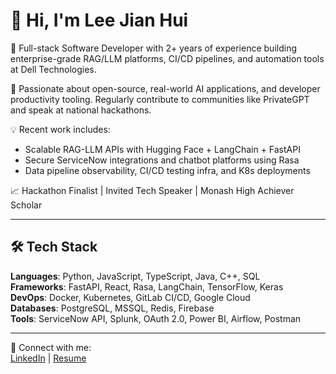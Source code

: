 # 👋 Hi, I'm Lee Jian Hui

🚀 Full-stack Software Developer with 2+ years of experience building enterprise-grade RAG/LLM platforms, CI/CD pipelines, and automation tools at Dell Technologies.  

🧠 Passionate about open-source, real-world AI applications, and developer productivity tooling. Regularly contribute to communities like PrivateGPT and speak at national hackathons.

💡 Recent work includes:
- Scalable RAG-LLM APIs with Hugging Face + LangChain + FastAPI
- Secure ServiceNow integrations and chatbot platforms using Rasa
- Data pipeline observability, CI/CD testing infra, and K8s deployments

📈 Hackathon Finalist | Invited Tech Speaker | Monash High Achiever Scholar

---

## 🛠 Tech Stack
**Languages**: Python, JavaScript, TypeScript, Java, C++, SQL  
**Frameworks**: FastAPI, React, Rasa, LangChain, TensorFlow, Keras  
**DevOps**: Docker, Kubernetes, GitLab CI/CD, Google Cloud  
**Databases**: PostgreSQL, MSSQL, Redis, Firebase  
**Tools**: ServiceNow API, Splunk, OAuth 2.0, Power BI, Airflow, Postman

---

🔗 Connect with me:  
[LinkedIn](https://www.linkedin.com/in/lee-jian-hui-1708281ba/) | [Resume](https://github.com/lee-jian-hui)  
